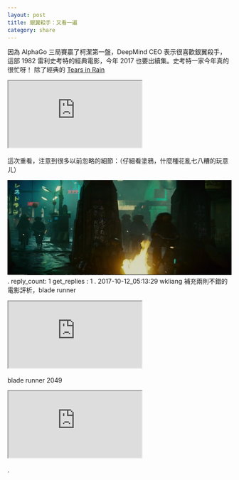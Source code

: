 ```yaml
---
layout: post
title: 銀翼殺手：又看一遍
category: share
---
```

因為 AlphaGo 三局賽贏了柯潔第一盤，DeepMind CEO 表示很喜歡銀翼殺手，這部 1982 雷利史考特的經典電影，今年 2017 也要出續集。史考特一家今年真的很忙呀！
除了經典的 [Tears in Rain](https://zh.wikipedia.org/wiki/%E9%9B%A8%E4%B8%AD%E6%B3%AA%E6%B0%B4%E7%8B%AC%E7%99%BD)
<div class="videoWrapper"><iframe src="https://www.youtube.com/embed/skiNUaOS3mg"></iframe></div>

這次重看，注意到很多以前忽略的細節：（仔細看塗鴉，什麼種花亂七八糟的玩意ㄦ）

![Screenshot from 2017-05-24 00-59-18.png](/assets/img/upload/7e999411de8f0dcc27496d8b7044a20e.png)
.
reply_count: 1
get_replies : 1
.
2017-10-12_05:13:29 wkliang
補充兩則不錯的電影評析，blade runner 
<div class="videoWrapper"><iframe src="https://www.youtube.com/embed/qR8eAvjASUc"></iframe></div>

blade runner 2049
<div class="videoWrapper"><iframe src="https://www.youtube.com/embed/KbGp7XHPoYk"></iframe></div>


.
